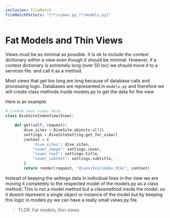```yaml
---
inclusion: fileMatch
fileMatchPattern: "{**/views.py,**/models.py}"
---
```


# Fat Models and Thin Views

Views must be as minimal as possible. It is ok to include the context dictionary within a view even though it should be minimal. However, if a context dictionary is extremely long (over 50 loc) we should move it to a services file. and call it as a method.

Most views that get too long are long because of database calls and processing logic. Databases are represented in `models.py` and therefore we will create class methods inside models.py to get the data for the view

Here is an example:

```python
# Create your views here.
class DiveSiteIndexView(View):

    def get(self, request):
        dive_sites = DiveSite.objects.all()
        settings = DiveSiteSetting.get_for_view()
        context = {
            'dive_sites': dive_sites,
            "cover_image": settings.cover,
            "cover_text": settings.title,
            "cover_subtext": settings.subtitle,
        }
        return render(request, "divesites/index.html", context)
```

Instead of keeping the settings data in individual lines in the view we are moving it completely to the respected model of the models.py as a class method. This is not a model method but a classmethod inside the model. so it doesnt represent a single object or instance of the model but by keeping this logic in models.py we can have a really small views.py file.

>TLDR: Fat models, thin views